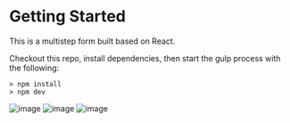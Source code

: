 # Getting Started
This is a multistep form built based on React.

Checkout this repo, install dependencies, then start the gulp process with the following:
```
> npm install
> npm dev
```

![image](https://github.com/johnnyhsu1106/react-multistep-form/assets/18588513/b5ff2a89-6aa8-41b6-85af-307d9c9b6a6d)
![image](https://github.com/johnnyhsu1106/react-multistep-form/assets/18588513/95a4549c-a1a2-4e4f-a762-03306f145ecc)
![image](https://github.com/johnnyhsu1106/react-multistep-form/assets/18588513/e2cf4784-61c1-4d87-a90d-6006de066625)

